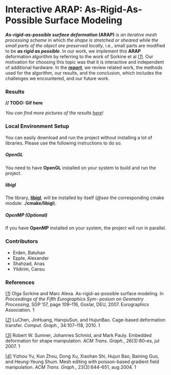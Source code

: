 # Interactive ARAP: As-Rigid-As-Possible Surface Modeling

***As-rigid-as-possible surface deformation* (ARAP)** is *an iterative mesh processing scheme* in which *the shape is stretched or sheared* while *the small parts of the object are preserved locally*, i.e., small parts are modified to be ***as rigid as possible***. In our work, we implement this **ARAP** deformation algorithm by referring to the work of Sorkine et al [[_1_]](https://igl.ethz.ch/projects/ARAP/arap_web.pdf). Our motivation for choosing this topic was that it is interactive and independent of additional hardware. In the [***report***](https://github.com/erdenbatuhan/interactive-arap/blob/master/doc/report.pdf), we review related work, the methods used for the algorithm, our results, and the conclusion, which includes the challenges we encountered, and our future work.

### Results

**// TODO: Gif here**

_You can find more pictures of the results [here](https://github.com/erdenbatuhan/interactive-arap/blob/master/doc/img)_!

### Local Environment Setup

You can easily download and run the project without installing a lot of libraries. Please use the following instructions to do so.

##### OpenGL

You need to have **OpenGL** installed on your system to build and run the project.

##### libigl

The library, **[libigl](https://libigl.github.io/tutorial/)**, will be installed by itself (*@see* the corresponding cmake module: **./cmake/libigl**).

##### OpenMP (Optional)

If you have **OpenMP** installed on your system, the project will run in parallel.

### Contributors

- Erden, Batuhan
- Epple, Alexander
- Shahzad, Anas
- Yildirim, Cansu

### References

[[_1_]](https://igl.ethz.ch/projects/ARAP/arap_web.pdf) Olga Sorkine and Marc Alexa. As-rigid-as-possible surface modeling. In *Proceedings of the Fifth Eurographics Sym- posium on Geometry Processing*, SGP ’07, page 109–116, Goslar, DEU, 2007. Eurographics Association. 1

[[_2_]](http://www.cad.zju.edu.cn/home/bao/pub/Cage-based_deformation_transfer.pdf) LuChen, JinHuang, HanqiuSun, and HujunBao. Cage-based deformation transfer. *Comput. Graph.*, 34:107–118, 2010. 1

[[_3_]](https://people.inf.ethz.ch/~sumnerb/research/embdef/Sumner2007EDF.pdf) Robert W. Sumner, Johannes Schmid, and Mark Pauly. Embedded deformation for shape manipulation. *ACM Trans.* *Graph.*, 26(3):80–es, jul 2007. 1

[[_4_]](https://www.cs.jhu.edu/~misha/Fall07/Papers/Yu04.pdf) Yizhou Yu, Kun Zhou, Dong Xu, Xiaohan Shi, Hujun Bao, Baining Guo, and Heung-Yeung Shum. Mesh editing with poisson-based gradient field manipulation.  *ACM Trans. Graph.*, 23(3):644–651, aug 2004. 1
